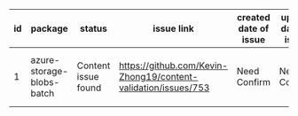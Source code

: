 
| id | package | status | issue link | created date of issue | update date of issue | run date of pipeline | pipeline run link |
|----|---------|--------|------------|-----------------------|----------------------| ---------------------| ----------------- |
| 1 | azure-storage-blobs-batch | Content issue found | https://github.com/Kevin-Zhong19/content-validation/issues/753  | Need Confirm | Need Confirm | 6/30/2025 10:02:38 AM | https://dev.azure.com/v-qzhong-dotnet/content-validation-automation/_build/results?buildId=24 |